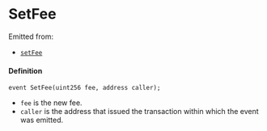# SetFee

Emitted from:

* [`setFee`](/docs/v4/deprecated/v2/contracts/or-payment-terminals/or-abstract/jbpayoutredemptionpaymentterminal/write/setfee.md)

#### Definition

```
event SetFee(uint256 fee, address caller);
```

* `fee` is the new fee.
* `caller` is the address that issued the transaction within which the event was emitted.
